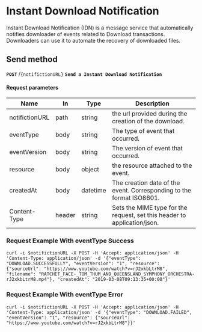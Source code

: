 # **Instant Download Notification**

Instant Download Notification (IDN) is a message service that automatically notifies downloader of events related to Download transactions. Downloaders can use it to automate the recovery of downloaded files.

## **Send method**

**`POST`**		/`{notifictionURL}`			**`Send a Instant Download Notification`**

#### **Request parameters**
Name |  In  | Type | Description
---- | ---- | ---- | -----------
notifictionURL | path | string | the url provided during the creation of the download.
eventType | body | string | The type of event that occurred.
eventVersion | body | string | The version of event that occurred.
resource | body | object | the resource attached to the event.
createdAt | body | datetime | The creation date of the event. Corresponding to the format ISO8601.
Content-Type | header | string | Sets the MIME type for the request, set this header to application/json.

### **Request Example With eventType Success**

```
curl -i $notifictionURL -X POST -H 'Accept: application/json' -H 'Content-Type: application/json' -d '{"eventType": "DOWNLOAD.SUCCESSFULLY", "eventVersion": "1", "resource": {"sourceUrl": "https://www.youtube.com/watch?v=rJ2xkbLtrM8", "filename": "RATCHET_FACE-_TOM_THUM_AND_QUEENSLAND_SYMPHONY_ORCHESTRA-rJ2xkbLtrM8.mp4"}, "createdAt": "2019-03-08T09:13:35+00:00"}'
```

### **Request Example With eventType Error**

```
curl -i $notifictionURL -X POST -H 'Accept: application/json' -H 'Content-Type: application/json' -d '{"eventType": "DOWNLOAD.FAILED", "eventVersion": "1", "resource": {"sourceUrl": "https://www.youtube.com/watch?v=rJ2xkbLtrM8"}}'
```
